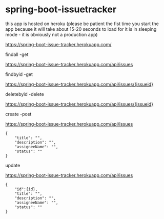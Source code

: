 # spring-boot-issuetracker

this app is hosted on heroku (please be patient the fist time you start the app because it will take about 15-20 seconds to load for it is in sleeping mode - it is obviously not a production app)

https://spring-boot-issue-tracker.herokuapp.com/

findall -get

https://spring-boot-issue-tracker.herokuapp.com/api/issues

findbyid -get

https://spring-boot-issue-tracker.herokuapp.com/api/issues/{issueid}

deletebyid -delete

https://spring-boot-issue-tracker.herokuapp.com/api/issues/{issueid}

create -post

https://spring-boot-issue-tracker.herokuapp.com/api/issues

    {
        "title": "",
        "description": "",
        "assigneeName": "",
        "status": ""
    }

update

https://spring-boot-issue-tracker.herokuapp.com/api/issues
    
    {
        "id":{id},
        "title": "",
        "description": "",
        "assigneeName": "",
        "status": ""
    }

